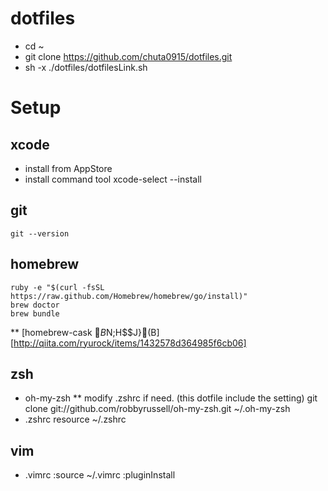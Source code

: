 dotfiles
========
* cd ~
* git clone https://github.com/chuta0915/dotfiles.git
* sh -x ./dotfiles/dotfilesLink.sh

# Setup
## xcode
* install from AppStore
* install command tool
    xcode-select --install

## git
    git --version

## homebrew
    ruby -e "$(curl -fsSL https://raw.github.com/Homebrew/homebrew/go/install)"
    brew doctor
    brew bundle
** [homebrew-cask $B$N;H$$J}(B][http://qiita.com/ryurock/items/1432578d364985f6cb06] 
## zsh
* oh-my-zsh
** modify .zshrc if need. (this dotfile include the setting)
    git clone git://github.com/robbyrussell/oh-my-zsh.git ~/.oh-my-zsh 
* .zshrc
    resource ~/.zshrc
## vim
* .vimrc
    :source ~/.vimrc
    :pluginInstall
